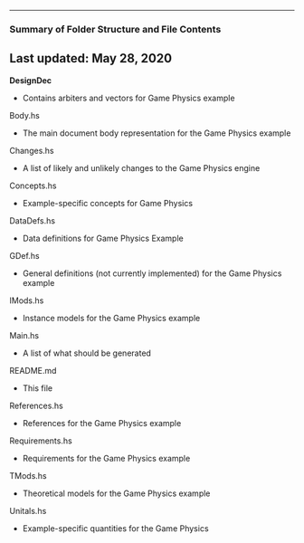 --------------------------------------------------
### Summary of Folder Structure and File Contents
Last updated: May 28, 2020
--------------------------------------------------

**DesignDec**
  - Contains arbiters and vectors for Game Physics example

Body.hs
  - The main document body representation for the Game Physics example
  
Changes.hs
  - A list of likely and unlikely changes to the Game Physics engine
  
Concepts.hs
  - Example-specific concepts for Game Physics
  
DataDefs.hs
  - Data definitions for Game Physics Example

GDef.hs
  - General definitions (not currently implemented) for the Game Physics example

IMods.hs
  - Instance models for the Game Physics example
  
Main.hs 
  - A list of what should be generated
  
README.md
  - This file
  
References.hs
  - References for the Game Physics example

Requirements.hs
  - Requirements for the Game Physics example

TMods.hs
  - Theoretical models for the Game Physics example
  
Unitals.hs
  - Example-specific quantities for the Game Physics
